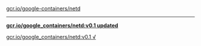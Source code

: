 [gcr.io/google-containers/netd](https://hub.docker.com/r/anjia0532/netd/tags/) 

----
**[gcr.io/google_containers/netd:v0.1 updated](https://hub.docker.com/r/anjia0532/netd/tags/)**

[gcr.io/google_containers/netd:v0.1 √](https://hub.docker.com/r/anjia0532/netd/tags/)

